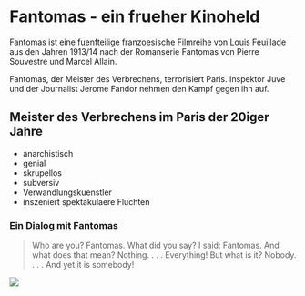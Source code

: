 # Fantomas - ein frueher Kinoheld

Fantomas ist eine fuenfteilige franzoesische Filmreihe von Louis Feuillade aus den Jahren 1913/14
nach der Romanserie Fantomas von Pierre Souvestre und Marcel Allain.

Fantomas, der Meister des Verbrechens, terrorisiert Paris. 
Inspektor Juve und der Journalist Jerome Fandor nehmen den Kampf gegen ihn auf.

## Meister des Verbrechens im Paris der 20iger Jahre

* anarchistisch
* genial
* skrupellos
* subversiv
* Verwandlungskuenstler
* inszeniert spektakulaere Fluchten

### Ein Dialog mit Fantomas

> Who are you?
> Fantomas.
> What did you say?
> I said: Fantomas.
> And what does that mean?
> Nothing. . . . Everything!
> But what is it?
> Nobody. . . . And yet it is somebody!

<img src="https://upload.wikimedia.org/wikipedia/commons/thumb/8/86/Fantomas_early_film_poster.jpg/297px-Fantomas_early_film_poster.jpg"/>
